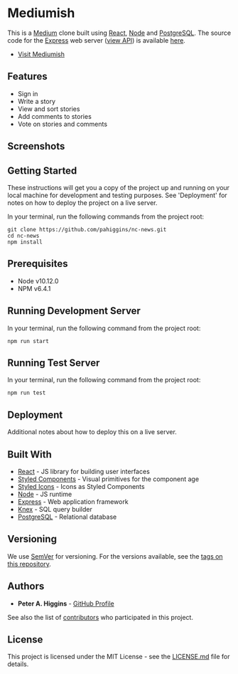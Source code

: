 # Mediumish

This is a [Medium](https://medium.com/) clone built using [React](https://reactjs.org/), [Node](https://nodejs.org/en/) and [PostgreSQL](https://www.postgresql.org/). The source code for the [Express](https://expressjs.com/) web server ([view API](https://nc-news-api-pah.herokuapp.com/api)) is available [here](https://github.com/pahiggins/nc-news-api).

- [Visit Mediumish](https://mediumish.netlify.com/)

## Features

- Sign in
- Write a story
- View and sort stories
- Add comments to stories
- Vote on stories and comments

## Screenshots

## Getting Started

These instructions will get you a copy of the project up and running on your local machine for development and testing purposes. See 'Deployment' for notes on how to deploy the project on a live server.

In your terminal, run the following commands from the project root:

```
git clone https://github.com/pahiggins/nc-news.git
cd nc-news
npm install
```

## Prerequisites

- Node v10.12.0
- NPM v6.4.1

## Running Development Server

In your terminal, run the following command from the project root:

```
npm run start
```

## Running Test Server

In your terminal, run the following command from the project root:

```
npm run test
```

## Deployment

Additional notes about how to deploy this on a live server.

## Built With

- [React](https://reactjs.org/) - JS library for building user interfaces
- [Styled Components](https://www.styled-components.com/) - Visual primitives for the component age
- [Styled Icons](https://styled-icons.js.org) - Icons as Styled Components
- [Node](https://nodejs.org/en/) - JS runtime
- [Express](https://expressjs.com/) - Web application framework
- [Knex](https://knexjs.org) - SQL query builder
- [PostgreSQL](https://www.postgresql.org/) - Relational database

## Versioning

We use [SemVer](http://semver.org/) for versioning. For the versions available, see the [tags on this repository](https://github.com/pahiggins/nc-news/tags).

## Authors

- **Peter A. Higgins** - [GitHub Profile](https://github.com/pahiggins)

See also the list of [contributors](https://github.com/pahiggins/BE2-NC-Knews/contributors) who participated in this project.

## License

This project is licensed under the MIT License - see the [LICENSE.md](LICENSE.md) file for details.
